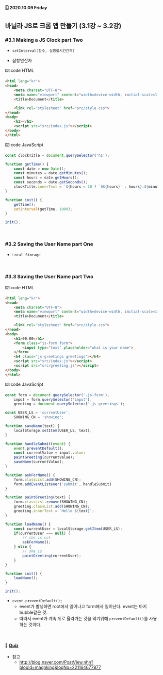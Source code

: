 #### 🗓 2020.10.09 Friday

## 바닐라 JS로 크롬 앱 만들기 (3.1강 ~ 3.2강)

### #3.1 Making a JS Clock part Two
- `setInterval(함수, 실행할시간간격)`

- 삼항연산자

⌨️ code HTML
```html
<html lang="kr">
<head>
    <meta charset="UTF-8">
    <meta name="viewport" content="width=device-width, initial-scale=1.0">
    <title>Document</title>

    <link rel="stylesheet" href="src/style.css">
</head>
<body>
    <h1></h1>
    <script src="src/index.js"></script>
</body>
</html>
```

⌨️ code JavaScript
```javascript
const clockTitle = document.querySelector('h1');

function getTime() {
    const date = new Date();
    const minutes = date.getMinutes();
    const hours = date.getHours();
    const seconds = date.getSeconds();
    clockTitle.innerText = `${hours < 10 ? `0${hours}` : hours}:${minutes < 10 ? `0${minutes}` : minutes}:${seconds < 10 ? `0${seconds}` : seconds}`;
}

function init() {
    getTime();
    setInterval(getTime, 1000);
}

init();
```
<br/>

### #3.2 Saving the User Name part One
- `Local Storage`

<br/>

### #3.3 Saving the User Name part Two
⌨️ code HTML
```html
<html lang="kr">
<head>
    <meta charset="UTF-8">
    <meta name="viewport" content="width=device-width, initial-scale=1.0">
    <title>Document</title>

    <link rel="stylesheet" href="src/style.css">
</head>
<body>
    <h1>00:00</h1>
    <form class="js-form form">
        <input type="text" placeholder="what is your name">
    </form>
    <h4 class="js-greetings greetings"></h4>
    <script src="src/index.js"></script>
    <script src="src/greeting.js"></script>
</body>
</html>
```

⌨️ code JavaScript
```javascript
const form = document.querySelector('.js-form'),
    input = form.querySelector('input'),
    greeting = document.querySelector('.js-greetings');

const USER_LS = 'currentUser',
    SHOWING_CN = 'showing';

function saveName(text) {
    localStorage.setItem(USER_LS, text);
}

function handleSubmit(event) {
    event.preventDefault();
    const currentValue = input.value;
    paintGreeting(currentValue);
    saveName(currentValue);
}

function askForName() {
    form.classList.add(SHOWING_CN);
    form.addEventListener('submit', handleSubmit)
}

function paintGreeting(text) {
    form.classList.remove(SHOWING_CN);
    greeting.classList.add(SHOWING_CN);
    greeting.innerText = `Hello ${text}`;
}

function loadName() {
    const currentUser = localStorage.getItem(USER_LS);
    if(currentUser === null) {
        // she is not
        askForName();
    } else {
        // she is
        paintGreeting(currentUser);
    }
}

function init() {
    loadName();
}

init();
```

- `event.preventDefault();`
  - event가 발생하면 root에서 일어나고 form에서 일어난다. event는 마지 bubble같은 것. 
  - 따라서 event가 계속 위로 올라가는 것을 막기위해 `preventDefault()`를 사용하는 것이다.

<br/>

#### 📝 [Quiz]()

- 참고
    - http://blog.naver.com/PostView.nhn?blogId=magnking&logNo=221164677877



